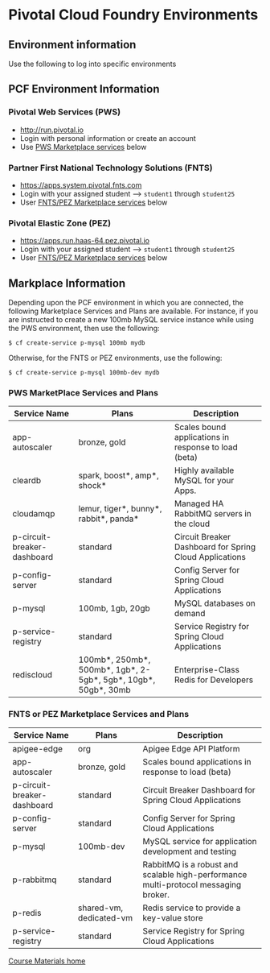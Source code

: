 # Pivotal Cloud Foundry Environments

## Environment information
Use the following to log into specific environments

## PCF Environment Information

### Pivotal Web Services (PWS)
- http://run.pivotal.io
- Login with personal information or create an account
- Use [PWS Marketplace services](#pws-marketplace-services-and-plans) below

### Partner First National Technology Solutions (FNTS)
- https://apps.system.pivotal.fnts.com
- Login with your assigned student --> `student1` through `student25`
- User [FNTS/PEZ Marketplace services](#fnts-or-pez-marketplace-services-and-plans) below

### Pivotal Elastic Zone (PEZ)
- https://apps.run.haas-64.pez.pivotal.io
- Login with your assigned student --> `student1` through `student25`
- User [FNTS/PEZ Marketplace services](#fnts-or-pez-marketplace-services-and-plans) below

## Markplace Information
Depending upon the PCF environment in which you are connected, the following Marketplace Services and Plans are available. For instance, if you are instructed to create a new 100mb MySQL service instance while using the PWS environment, then use the following:

```
$ cf create-service p-mysql 100mb mydb
```

Otherwise, for the FNTS or PEZ environments, use the following:

```
$ cf create-service p-mysql 100mb-dev mydb
```

### PWS MarketPlace Services and Plans
Service Name | Plans | Description
------------ | ----- | -----------
app-autoscaler | bronze, gold | Scales bound applications in response to load (beta)
cleardb | spark, boost*, amp*, shock* | Highly available MySQL for your Apps.
cloudamqp | lemur, tiger*, bunny*, rabbit*, panda* | Managed HA RabbitMQ servers in the cloud
p-circuit-breaker-dashboard | standard | Circuit Breaker Dashboard for Spring Cloud Applications
p-config-server | standard | Config Server for Spring Cloud Applications
p-mysql | 100mb, 1gb, 20gb | MySQL databases on demand
p-service-registry | standard | Service Registry for Spring Cloud Applications
rediscloud | 100mb*, 250mb*, 500mb*, 1gb*, 2-5gb*, 5gb*, 10gb*, 50gb*, 30mb | Enterprise-Class Redis for Developers

### FNTS or PEZ Marketplace Services and Plans
Service Name | Plans | Description
------------ | ----- | -----------
apigee-edge | org | Apigee Edge API Platform
app-autoscaler | bronze, gold | Scales bound applications in response to load (beta)
p-circuit-breaker-dashboard | standard | Circuit Breaker Dashboard for Spring Cloud Applications
p-config-server | standard | Config Server for Spring Cloud Applications
p-mysql | 100mb-dev | MySQL service for application development and testing
p-rabbitmq | standard | RabbitMQ is a robust and scalable high-performance multi-protocol messaging broker.
p-redis | shared-vm, dedicated-vm | Redis service to provide a key-value store
p-service-registry | standard | Service Registry for Spring Cloud Applications

[Course Materials home](/README.md#course-materials)
